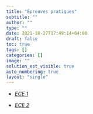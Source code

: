 ```yaml
---
title: "Épreuves pratiques"
subtitle: ""
author: ""
type: ""
date: 2021-10-27T17:49:14+04:00
draft: false
toc: true
tags: []
categories: []
image: ""
solution_est_visible: true
auto_numbering: true
layout: "single"
---
```


- [*ECE 1*](sujet_10)

- [*ECE 2*](sujet_21)

<!--
- [*ECE 1*](sujet_6)
- [*ECE 1*](sujet_10)
- [*ECE 2*](sujet_9)
- [*ECE 3*](sujet_21)
- [*ECE 4*](sujet_24)
- [*ECE 5*](sujet_13)
- [*ECE 6*](sujet_28)
- [*ECE 7*](sujet_23)
- [*ECE 8*](sujet_14_25)
- [*ECE 9*](sujet_17_18)
-->